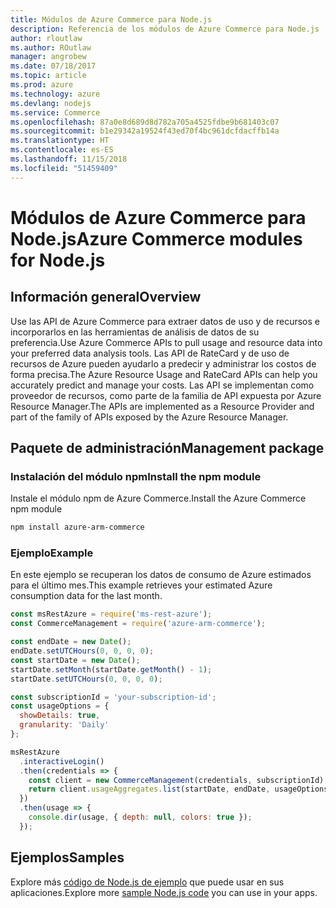 ```yaml
---
title: Módulos de Azure Commerce para Node.js
description: Referencia de los módulos de Azure Commerce para Node.js
author: rloutlaw
ms.author: ROutlaw
manager: angrobew
ms.date: 07/18/2017
ms.topic: article
ms.prod: azure
ms.technology: azure
ms.devlang: nodejs
ms.service: Commerce
ms.openlocfilehash: 87a0e8d689d8d782a705a4525fdbe9b681403c07
ms.sourcegitcommit: b1e29342a19524f43ed70f4bc961dcfdacffb14a
ms.translationtype: HT
ms.contentlocale: es-ES
ms.lasthandoff: 11/15/2018
ms.locfileid: "51459409"
---
```

# <a name="azure-commerce-modules-for-nodejs"></a><span data-ttu-id="40a30-103">Módulos de Azure Commerce para Node.js</span><span class="sxs-lookup"><span data-stu-id="40a30-103">Azure Commerce modules for Node.js</span></span>

## <a name="overview"></a><span data-ttu-id="40a30-104">Información general</span><span class="sxs-lookup"><span data-stu-id="40a30-104">Overview</span></span>

<span data-ttu-id="40a30-105">Use las API de Azure Commerce para extraer datos de uso y de recursos e incorporarlos en las herramientas de análisis de datos de su preferencia.</span><span class="sxs-lookup"><span data-stu-id="40a30-105">Use Azure Commerce APIs to pull usage and resource data into your preferred data analysis tools.</span></span> <span data-ttu-id="40a30-106">Las API de RateCard y de uso de recursos de Azure pueden ayudarlo a predecir y administrar los costos de forma precisa.</span><span class="sxs-lookup"><span data-stu-id="40a30-106">The Azure Resource Usage and RateCard APIs can help you accurately predict and manage your costs.</span></span> <span data-ttu-id="40a30-107">Las API se implementan como proveedor de recursos, como parte de la familia de API expuesta por Azure Resource Manager.</span><span class="sxs-lookup"><span data-stu-id="40a30-107">The APIs are implemented as a Resource Provider and part of the family of APIs exposed by the Azure Resource Manager.</span></span>

## <a name="management-package"></a><span data-ttu-id="40a30-108">Paquete de administración</span><span class="sxs-lookup"><span data-stu-id="40a30-108">Management package</span></span>

### <a name="install-the-npm-module"></a><span data-ttu-id="40a30-109">Instalación del módulo npm</span><span class="sxs-lookup"><span data-stu-id="40a30-109">Install the npm module</span></span>

<span data-ttu-id="40a30-110">Instale el módulo npm de Azure Commerce.</span><span class="sxs-lookup"><span data-stu-id="40a30-110">Install the Azure Commerce npm module</span></span>

```bash
npm install azure-arm-commerce
```

### <a name="example"></a><span data-ttu-id="40a30-111">Ejemplo</span><span class="sxs-lookup"><span data-stu-id="40a30-111">Example</span></span>

<span data-ttu-id="40a30-112">En este ejemplo se recuperan los datos de consumo de Azure estimados para el último mes.</span><span class="sxs-lookup"><span data-stu-id="40a30-112">This example retrieves your estimated Azure consumption data for the last month.</span></span>

```javascript
const msRestAzure = require('ms-rest-azure');
const CommerceManagement = require('azure-arm-commerce');

const endDate = new Date();
endDate.setUTCHours(0, 0, 0, 0);
const startDate = new Date();
startDate.setMonth(startDate.getMonth() - 1);
startDate.setUTCHours(0, 0, 0, 0);

const subscriptionId = 'your-subscription-id';
const usageOptions = {
  showDetails: true,
  granularity: 'Daily'
};

msRestAzure
  .interactiveLogin()
  .then(credentials => {
    const client = new CommerceManagement(credentials, subscriptionId);
    return client.usageAggregates.list(startDate, endDate, usageOptions);
  })
  .then(usage => {
    console.dir(usage, { depth: null, colors: true });
  });
```

## <a name="samples"></a><span data-ttu-id="40a30-113">Ejemplos</span><span class="sxs-lookup"><span data-stu-id="40a30-113">Samples</span></span>

<span data-ttu-id="40a30-114">Explore más [código de Node.js de ejemplo](https://azure.microsoft.com/resources/samples/?platform=nodejs) que puede usar en sus aplicaciones.</span><span class="sxs-lookup"><span data-stu-id="40a30-114">Explore more [sample Node.js code](https://azure.microsoft.com/resources/samples/?platform=nodejs) you can use in your apps.</span></span>
